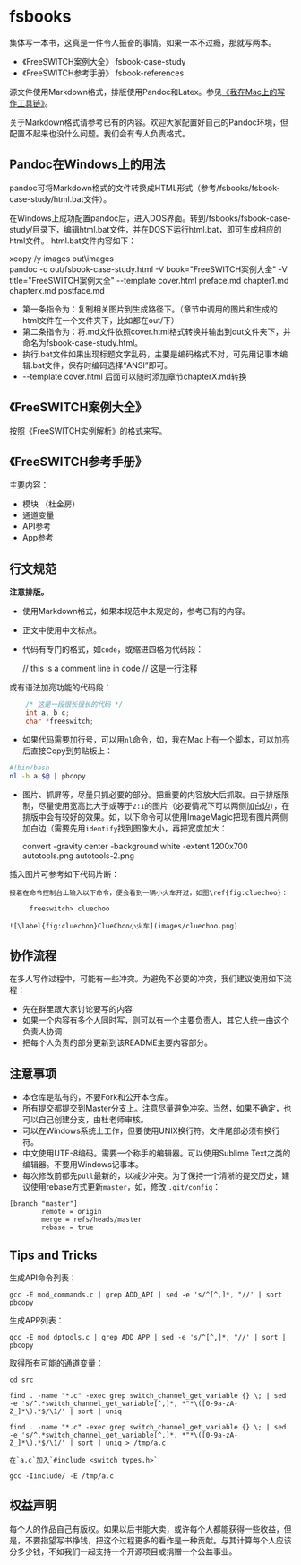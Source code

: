 # fsbooks

集体写一本书，这真是一件令人振奋的事情。如果一本不过瘾，那就写两本。

* 《FreeSWITCH案例大全》 fsbook-case-study
* 《FreeSWITCH参考手册》 fsbook-references

源文件使用Markdown格式，排版使用Pandoc和Latex。参见[《我在Mac上的写作工具链》](http://mp.weixin.qq.com/s?__biz=MjM5MzIwMzExMg==&mid=222341648&idx=1&sn=1a6c4c69e57194153080050b352b8d2e&mpshare=1&scene=1&srcid=1019tXeqPF7qSccOsyBM0GK7#rd)。

关于Markdown格式请参考已有的内容。欢迎大家配置好自己的Pandoc环境，但配置不起来也没什么问题。我们会有专人负责格式。

## Pandoc在Windows上的用法
pandoc可将Markdown格式的文件转换成HTML形式（参考/fsbooks/fsbook-case-study/html.bat文件）。

在Windows上成功配置pandoc后，进入DOS界面。转到/fsbooks/fsbook-case-study/目录下，编辑html.bat文件，并在DOS下运行html.bat，即可生成相应的html文件。
html.bat文件内容如下：


xcopy /y images out\images\
pandoc -o out/fsbook-case-study.html  -V book="FreeSWITCH案例大全" -V title="FreeSWITCH案例大全"  --template cover.html preface.md chapter1.md chapterx.md postface.md


* 第一条指令为：复制相关图片到生成路径下。（章节中调用的图片和生成的html文件在一个文件夹下，比如都在out/下）
* 第二条指令为：将.md文件依照cover.html格式转换并输出到out文件夹下，并命名为fsbook-case-study.html。
* 执行.bat文件如果出现标题文字乱码，主要是编码格式不对，可先用记事本编辑.bat文件，保存时编码选择“ANSI”即可。
* --template cover.html 后面可以随时添加章节chapterX.md转换


## 《FreeSWITCH案例大全》

按照《FreeSWITCH实例解析》的格式来写。

## 《FreeSWITCH参考手册》

主要内容：

* 模块 （杜金房）
* 通道变量
* API参考
* App参考


## 行文规范

**注意排版。**

* 使用Markdown格式，如果本规范中未规定的，参考已有的内容。
* 正文中使用中文标点。
* 代码有专门的格式，如`code`，或缩进四格为代码段：

    // this is a comment line in code
    // 这是一行注释

或有语法加亮功能的代码段：

```c
	/* 这是一段很长很长的代码 */
	int a, b c;
	char *freeswitch;
```

* 如果代码需要加行号，可以用`nl`命令，如，我在Mac上有一个脚本，可以加亮后直接Copy到剪贴板上：

```bash
#!bin/bash
nl -b a $@ | pbcopy
```

* 图片、抓屏等，尽量只抓必要的部分。把重要的内容放大后抓取。由于排版限制，尽量使用宽高比大于或等于`2:1`的图片（必要情况下可以两侧加白边），在排版中会有较好的效果。如，以下命令可以使用ImageMagic把现有图片两侧加白边（需要先用`identify`找到图像大小，再把宽度加大：

	convert -gravity center -background white -extent 1200x700 autotools.png autotools-2.png


插入图片可参考如下代码片断：

```
接着在命令控制台上输入以下命令，便会看到一辆小火车开过，如图\ref{fig:cluechoo}：

     freeswitch> cluechoo

![\label{fig:cluechoo}ClueChoo小火车](images/cluechoo.png)
```


## 协作流程

在多人写作过程中，可能有一些冲突。为避免不必要的冲突，我们建议使用如下流程：

* 先在群里跟大家讨论要写的内容
* 如果一个内容有多个人同时写，则可以有一个主要负责人，其它人统一由这个负责人协调
* 把每个人负责的部分更新到该README主要内容部分。


## 注意事项

* 本仓库是私有的，不要Fork和公开本仓库。
* 所有提交都提交到Master分支上。注意尽量避免冲突。当然，如果不确定，也可以自己创建分支，由杜老师审核。
* 可以在Windows系统上工作，但要使用UNIX换行符。文件尾部必须有换行符。
* 中文使用UTF-8编码。需要一个称手的编辑器。可以使用Sublime Text之类的编辑器。不要用Windows记事本。
* 每次修改前都先`pull`最新的，以减少冲突。为了保持一个清淅的提交历史，建议使用rebase方式更新`master`，如，修改 `.git/config`：

```
[branch "master"]
        remote = origin
        merge = refs/heads/master
        rebase = true
```

## Tips and Tricks

生成API命令列表：

	gcc -E mod_commands.c | grep ADD_API | sed -e 's/^[^,]*, "//' | sort | pbcopy

生成APP列表：

    gcc -E mod_dptools.c | grep ADD_APP | sed -e 's/^[^,]*, "//' | sort | pbcopy

取得所有可能的通道变量：

```
cd src

find . -name "*.c" -exec grep switch_channel_get_variable {} \; | sed -e 's/^.*switch_channel_get_variable[^,]*, *"*\([0-9a-zA-Z_]*\).*$/\1/' | sort | uniq

find . -name "*.c" -exec grep switch_channel_get_variable {} \; | sed -e 's/^.*switch_channel_get_variable[^,]*, *"*\([0-9a-zA-Z_]*\).*$/\1/' | sort | uniq > /tmp/a.c

在`a.c`加入`#include <switch_types.h>`

gcc -Iinclude/ -E /tmp/a.c
```


## 权益声明

每个人的作品自己有版权。如果以后书能大卖，或许每个人都能获得一些收益，但是，不要指望写书挣钱，把这个过程更多的看作是一种贡献。与其计算每个人应该分多少钱，不如我们一起支持一个开源项目或捐赠一个公益事业。
